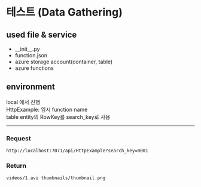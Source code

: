 테스트 (Data Gathering)
===

used file & service
---

- \_\_init__.py
- function.json
- azure storage account(container, table)
- azure functions

environment
---

local 에서 진행   
HttpExample: 임시 function name   
table entity의 RowKey를 search_key로 사용

***

### Request

    http://localhost:7071/api/HttpExample?search_key=0001

### Return

    videos/1.avi thumbnails/thumbnail.png
